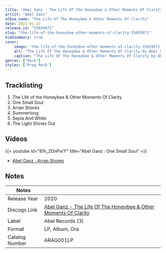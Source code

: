 ```yaml
---
title: "Abel Ganz - The Life Of The Honeybee & Other Moments Of Clarity"
artist: "Abel Ganz"
album_name: "The Life Of The Honeybee & Other Moments Of Clarity"
date: 2021-01-17
release_id: "15659971"
slug: "the-life-of-the-honeybee-other-moments-of-clarity-15659971"
hideSummary: true
cover:
    image: "the-life-of-the-honeybee-other-moments-of-clarity-15659971.jpg"
    alt: "The Life Of The Honeybee & Other Moments Of Clarity by Abel Ganz"
    caption: "The Life Of The Honeybee & Other Moments Of Clarity by Abel Ganz"
genres: ["Rock"]
styles: ["Prog Rock"]
---
```


## Tracklisting
1. The Life of the Honeybee & Other Moments Of Clarity
2. One Small Soul
3. Arran Shores
4. Summerlong
5. Sepia And White
6. The Light Shines Out

## Videos
{{< youtube id="81h_ZOnPxrY" title="Abel Ganz : One Small Soul" >}}
- [Abel Ganz : Arran Shores](https://www.youtube.com/watch?v=nnidk9i8vBQ)


## Notes

| Notes          |             |
| ---------------| ----------- |
| Release Year   | 2020 |
| Discogs Link   | [Abel Ganz - The Life Of The Honeybee & Other Moments Of Clarity](https://www.discogs.com/release/15659971-Abel-Ganz-The-Life-Of-The-Honeybee-Other-Moments-Of-Clarity) |
| Label          | Abel Records (3) |
| Format         | LP, Album, Ora |
| Catalog Number | ARAG001LP |



